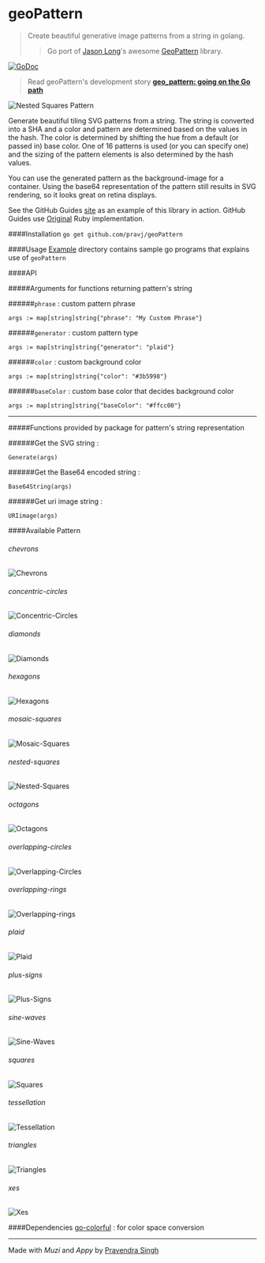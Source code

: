 geoPattern
===========
> Create beautiful generative image patterns from a string in golang.
> > Go port of [Jason Long](https://github.com/jasonlong)'s awesome [GeoPattern](https://github.com/jasonlong/geo_pattern) library.

[![GoDoc](https://godoc.org/github.com/pravj/geoPattern?status.svg)](http://godoc.org/github.com/pravj/geoPattern)

> Read geoPattern's development story [**geo_pattern: going on the Go path**](http://pravj.github.io/blog/2014/11/03/going-on-the-go-path/)

![Nested Squares Pattern](https://raw.githubusercontent.com/pravj/geoPattern/master/examples/patterns/pattern.png)

Generate beautiful tiling SVG patterns from a string. The string is converted into a SHA and a color and pattern are determined based on the values in the hash. The color is determined by shifting the hue from a default (or passed in) base color. One of 16 patterns is used (or you can specify one) and the sizing of the pattern elements is also determined by the hash values.

You can use the generated pattern as the background-image for a container. Using the base64 representation of the pattern still results in SVG rendering, so it looks great on retina displays.

See the GitHub Guides [site](https://guides.github.com) as an example of this library in action. GitHub Guides use [Original](https://github.com/jasonlong/geo_pattern) Ruby implementation.

####Installation
`go get github.com/pravj/geoPattern`

####Usage
[Example](https://github.com/pravj/geoPattern/tree/master/examples) directory contains sample go programs that explains use of `geoPattern`

####API

#####Arguments for functions returning pattern's string

######`phrase` : custom pattern phrase
```
args := map[string]string{"phrase": "My Custom Phrase"}
```

######`generator` : custom pattern type
```
args := map[string]string{"generator": "plaid"}
```

######`color` : custom background color
```
args := map[string]string{"color": "#3b5998"}
```

######`baseColor` : custom base color that decides background color
```
args := map[string]string{"baseColor": "#ffcc00"}
```
---
#####Functions provided by package for pattern's string representation

######Get the SVG string :
```
Generate(args)
```
######Get the Base64 encoded string :
```
Base64String(args)
```
######Get uri image string :
```
URIimage(args)
```

####Available Pattern

###### chevrons
![Chevrons](https://raw.githubusercontent.com/pravj/geoPattern/master/examples/patterns/chevrons.png)

###### concentric-circles
![Concentric-Circles](https://raw.githubusercontent.com/pravj/geoPattern/master/examples/patterns/concentric-circles.png)

###### diamonds
![Diamonds](https://raw.githubusercontent.com/pravj/geoPattern/master/examples/patterns/diamonds.png)

###### hexagons
![Hexagons](https://raw.githubusercontent.com/pravj/geoPattern/master/examples/patterns/hexagons.png)

###### mosaic-squares
![Mosaic-Squares](https://raw.githubusercontent.com/pravj/geoPattern/master/examples/patterns/mosaic-squares.png)

###### nested-squares
![Nested-Squares](https://raw.githubusercontent.com/pravj/geoPattern/master/examples/patterns/nested-squares.png)

###### octagons
![Octagons](https://raw.githubusercontent.com/pravj/geoPattern/master/examples/patterns/octagons.png)

###### overlapping-circles
![Overlapping-Circles](https://raw.githubusercontent.com/pravj/geoPattern/master/examples/patterns/overlapping-circles.png)

###### overlapping-rings
![Overlapping-rings](https://raw.githubusercontent.com/pravj/geoPattern/master/examples/patterns/overlapping-rings.png)

###### plaid
![Plaid](https://raw.githubusercontent.com/pravj/geoPattern/master/examples/patterns/plaid.png)

###### plus-signs
![Plus-Signs](https://raw.githubusercontent.com/pravj/geoPattern/master/examples/patterns/plus-signs.png)

###### sine-waves
![Sine-Waves](https://raw.githubusercontent.com/pravj/geoPattern/master/examples/patterns/sine-waves.png)

###### squares
![Squares](https://raw.githubusercontent.com/pravj/geoPattern/master/examples/patterns/squares.png)

###### tessellation
![Tessellation](https://raw.githubusercontent.com/pravj/geoPattern/master/examples/patterns/tessellation.png)

###### triangles
![Triangles](https://raw.githubusercontent.com/pravj/geoPattern/master/examples/patterns/triangles.png)

###### xes
![Xes](https://raw.githubusercontent.com/pravj/geoPattern/master/examples/patterns/xes.png)

####Dependencies
[go-colorful](https://github.com/lucasb-eyer/go-colorful) : for color space conversion

---

Made with *Muzi* and *Appy* by [Pravendra Singh](https://pravj.github.io)
